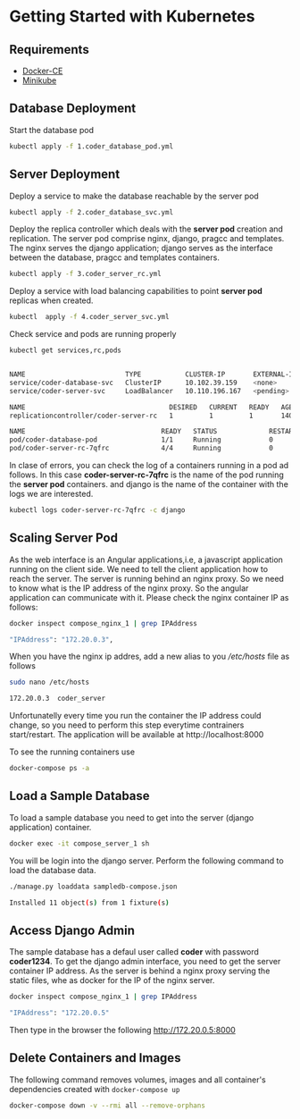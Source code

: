 # Getting Started with Kubernetes

## Requirements

* [Docker-CE](https://docs.docker.com/install/linux/docker-ce/ubuntu/#supported-storage-drivers) 
* [Minikube](https://kubernetes.io/docs/setup/learning-environment/minikube/)

## Database Deployment

Start the database pod

```sh
kubectl apply -f 1.coder_database_pod.yml
```

## Server Deployment

Deploy a service to make the database reachable by the server pod

```sh
kubectl apply -f 2.coder_database_svc.yml
```

Deploy the replica controller which deals with the **server pod** creation and replication. The server pod comprise nginx, django, pragcc and templates. The nginx serves the django application; django serves as the interface between the database, pragcc and templates containers.

```sh
kubectl apply -f 3.coder_server_rc.yml
```

Deploy a service with load balancing capabilities to point **server pod** replicas when created.

```sh
kubectl  apply -f 4.coder_server_svc.yml
```

Check service and pods are running properly

```sh
kubectl get services,rc,pods


NAME                         TYPE           CLUSTER-IP       EXTERNAL-IP   PORT(S)          AGE
service/coder-database-svc   ClusterIP      10.102.39.159    <none>        5432/TCP         3h42m
service/coder-server-svc     LoadBalancer   10.110.196.167   <pending>     8000:32652/TCP   3h36m

NAME                                    DESIRED   CURRENT   READY   AGE
replicationcontroller/coder-server-rc   1         1         1       140m

NAME                                  READY   STATUS             RESTARTS   AGE
pod/coder-database-pod                1/1     Running            0          143m
pod/coder-server-rc-7qfrc             4/4     Running            0          140m
```

In clase of errors, you can check the log of a containers running in a pod ad follows. In this case **coder-server-rc-7qfrc** is the name of the pod running the **server pod** containers. and django is the name of the container with the logs we are interested.

```sh
kubectl logs coder-server-rc-7qfrc -c django
```

## Scaling Server Pod




As the web interface is an Angular applications,i.e, a javascript application running on the client side. We need to tell the client application how to reach the server. The server is running behind an nginx proxy. So we need to know what is the IP address of the nginx proxy. So the angular application can communicate with it. Please check the nginx container IP as follows:

```sh 
docker inspect compose_nginx_1 | grep IPAddress

"IPAddress": "172.20.0.3",
```

When you have the nginx ip addres, add a new alias to you */etc/hosts* file as follows

```sh 
sudo nano /etc/hosts

172.20.0.3	coder_server
```

Unfortunatelly every time you run the container the IP address could change, so you need to perform this step everytime contrainers start/restart. The application will be available at http://localhost:8000

To see the running containers use

```sh 
docker-compose ps -a
```

## Load a Sample Database

To load a sample database you need to get into the server (django application) container.

```sh 
docker exec -it compose_server_1 sh
```

You will be login into the django server. Perform the following command to load the database data.


```sh 
./manage.py loaddata sampledb-compose.json 

Installed 11 object(s) from 1 fixture(s)
```

## Access Django Admin

The sample database has a defaul user called **coder** with password **coder1234**. To get the django admin interface, you need to get the server container IP address. As the server is behind a nginx proxy serving the static files, whe as docker for the IP of the nginx server. 

```sh 
docker inspect compose_nginx_1 | grep IPAddress

"IPAddress": "172.20.0.5"
```

Then type in the browser the following http://172.20.0.5:8000

## Delete Containers and Images

The following command removes volumes, images and all container's dependencies created with ```docker-compose up```

```sh 
docker-compose down -v --rmi all --remove-orphans
```
